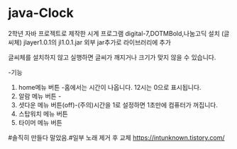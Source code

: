 # java-Clock
2학년 자바 프로젝트로 제작한 시계 프로그램
digital-7,DOTMBold,나눔고딕 설치 (글씨체)
jlayer1.0.1의 jl1.0.1.jar 외부 jar추가로 라이브러리에 추가

글씨체를 설치하지 않고 실행하면 글씨가 깨지거나 크기가 맞지 않을 수 있습니다.

-기능
1. home메뉴 버튼 -홈에서는 시간이 나옵니다. 12시는 0으로 표시됩니다.
2. 알람 메뉴 버튼 -
3. 셧다운 메뉴 버튼(off)-(주의)시간을 1로 설정하면 1초만에 컴퓨터가 꺼집니다.
4. 스탑워치 메뉴 버튼
5. 타이머 메뉴 버튼

#솔직히 만들다 말았음.#일부 노래 제거 후 교체
https://intunknown.tistory.com/
